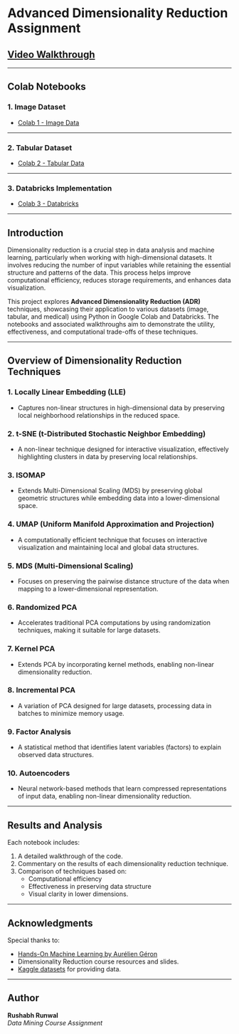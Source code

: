 # Advanced Dimensionality Reduction Assignment

##  [**Video Walkthrough**](https://youtu.be/d3GIy-Ix4pg)

---

## Colab Notebooks

### 1. Image Dataset
- [Colab 1 - Image Data](https://colab.research.google.com/drive/1V8k1s9i9fgvXFQLJs6ZWJJqwvDkwAAVd?usp=sharing)


---

### 2. Tabular Dataset
- [Colab 2 - Tabular Data](https://colab.research.google.com/drive/17pW2AkjmdAF72ATTTi6o5KuTyLSXmQk4?usp=sharing)


---

### 3. Databricks Implementation
- [Colab 3 - Databricks](https://colab.research.google.com/drive/1DrZabvOk_VG2KEXw3P68R--rq20NPQha?usp=sharing)

---

## Introduction
Dimensionality reduction is a crucial step in data analysis and machine learning, particularly when working with high-dimensional datasets. It involves reducing the number of input variables while retaining the essential structure and patterns of the data. This process helps improve computational efficiency, reduces storage requirements, and enhances data visualization.

This project explores **Advanced Dimensionality Reduction (ADR)** techniques, showcasing their application to various datasets (image, tabular, and medical) using Python in Google Colab and Databricks. The notebooks and associated walkthroughs aim to demonstrate the utility, effectiveness, and computational trade-offs of these techniques.

---

## Overview of Dimensionality Reduction Techniques
### 1. Locally Linear Embedding (LLE)
- Captures non-linear structures in high-dimensional data by preserving local neighborhood relationships in the reduced space.

### 2. t-SNE (t-Distributed Stochastic Neighbor Embedding)
- A non-linear technique designed for interactive visualization, effectively highlighting clusters in data by preserving local relationships.

### 3. ISOMAP
- Extends Multi-Dimensional Scaling (MDS) by preserving global geometric structures while embedding data into a lower-dimensional space.

### 4. UMAP (Uniform Manifold Approximation and Projection)
- A computationally efficient technique that focuses on interactive visualization and maintaining local and global data structures.

### 5. MDS (Multi-Dimensional Scaling)
- Focuses on preserving the pairwise distance structure of the data when mapping to a lower-dimensional representation.

### 6. Randomized PCA
- Accelerates traditional PCA computations by using randomization techniques, making it suitable for large datasets.

### 7. Kernel PCA
- Extends PCA by incorporating kernel methods, enabling non-linear dimensionality reduction.

### 8. Incremental PCA
- A variation of PCA designed for large datasets, processing data in batches to minimize memory usage.

### 9. Factor Analysis
- A statistical method that identifies latent variables (factors) to explain observed data structures.

### 10. Autoencoders
- Neural network-based methods that learn compressed representations of input data, enabling non-linear dimensionality reduction.

---

## Results and Analysis
Each notebook includes:
1. A detailed walkthrough of the code.
2. Commentary on the results of each dimensionality reduction technique.
3. Comparison of techniques based on:
   - Computational efficiency
   - Effectiveness in preserving data structure
   - Visual clarity in lower dimensions.

---

## Acknowledgments
Special thanks to:
- [Hands-On Machine Learning by Aurélien Géron](https://github.com/ageron/handson-ml2)
- Dimensionality Reduction course resources and slides.
- [Kaggle datasets](https://www.kaggle.com/) for providing data.

---

## Author
**Rushabh Runwal**  
*Data Mining Course Assignment*  
